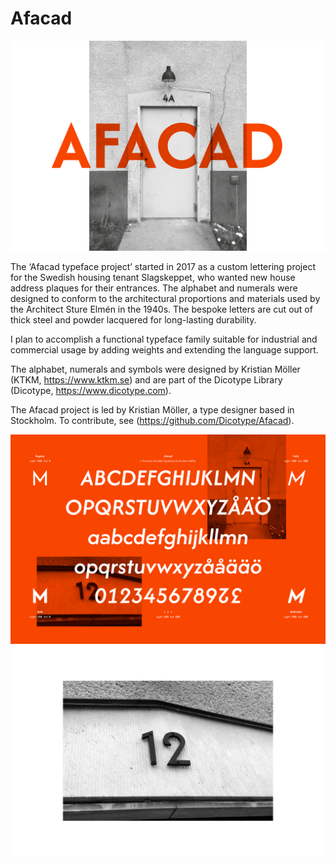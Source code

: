 # Afacad
![Afacad Blueprint](https://github.com/Dicotype/Afacad/blob/main/documents/afacad_01_promo.png)

The ‘Afacad typeface project’ started in 2017 as a custom lettering project for the Swedish housing tenant Slagskeppet, who wanted new house address plaques for their entrances. The alphabet and numerals were designed to conform to the architectural proportions and materials used by the Architect Sture Elmén in the 1940s. The bespoke letters are cut out of thick steel and powder lacquered for long-lasting durability.

I plan to accomplish a functional typeface family suitable for industrial and commercial usage by adding weights and extending the language support.

The alphabet, numerals and symbols were designed by Kristian Möller (KTKM, https://www.ktkm.se) and are part of the Dicotype Library (Dicotype, https://www.dicotype.com).

The Afacad project is led by Kristian Möller, a type designer based in Stockholm. To contribute, see (https://github.com/Dicotype/Afacad).

![Afacad Blueprint](https://github.com/Dicotype/Afacad/blob/main/documents/afacad_02_promo.png)
![Lacquered Numerals](https://github.com/Dicotype/Afacad/blob/main/documents/afacad_03_kapitael.png)




